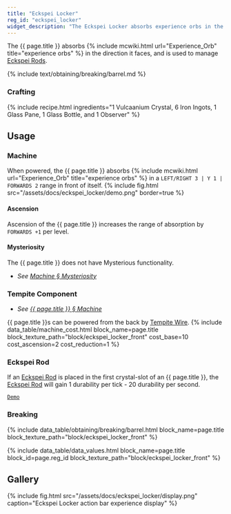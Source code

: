 ```yaml
---
title: "Eckspei Locker"
reg_id: "eckspei_locker"
widget_description: "The Eckspei Locker absorbs experience orbs in the direction it faces, and is used to manage Eckspei Rods"
---
```


The {{ page.title }} absorbs {% include mcwiki.html url="Experience_Orb" title="experience orbs" %} in the direction it faces, and is used to manage [Eckspei Rods](Eckspei_Rod).

<!-- Obtaining -->
<!-- Breaking -->
{% include text/obtaining/breaking/barrel.md %}

### Crafting
{% include recipe.html ingredients="1 Vulcaanium Crystal, 6 Iron Ingots, 1 Glass Pane, 1 Glass Bottle, and 1 Observer" %}

## Usage
### Machine
When powered, the {{ page.title }} absorbs {% include mcwiki.html url="Experience_Orb" title="experience orbs" %} in a `LEFT/RIGHT 3 | Y 1 | FORWARDS 2` range in front of itself.
{% include fig.html src="/assets/docs/eckspei_locker/demo.png" border=true %}
#### Ascension
Ascension of the {{ page.title }} increases the range of absorption by `FORWARDS +1` per level.
#### Mysteriosity
The {{ page.title }} does not have Mysterious functionality.
- *See [Machine § Mysteriosity](Machine#mysteriosity)*

### Tempite Component
- *See [{{ page.title }} § Machine ](#machine)*

{{ page.title }}s can be powered from the back by [Tempite Wire](Tempite_Wire).
{% include data_table/machine_cost.html block_name=page.title block_texture_path="block/eckspei_locker_front" cost_base=10 cost_ascension=2 cost_reduction=1 %}
### Eckspei Rod
If an [Eckspei Rod](Eckspei_Rod) is placed in the first crystal-slot of an {{ page.title }}, the [Eckspei Rod](Eckspei_Rod) will gain 1 durability per tick - 20 durability per second.

[`Demo`](https://youtu.be/dpjh2LFJU0E)

### Breaking
{% include data_table/obtaining/breaking/barrel.html block_name=page.title block_texture_path="block/eckspei_locker_front" %}

<!-- Data Values -->
<!-- ID -->
{% include data_table/data_values.html block_name=page.title block_id=page.reg_id block_texture_path="block/eckspei_locker_front" %}

## Gallery
{% include fig.html src="/assets/docs/eckspei_locker/display.png" caption="Eckspei Locker action bar experience display" %}

